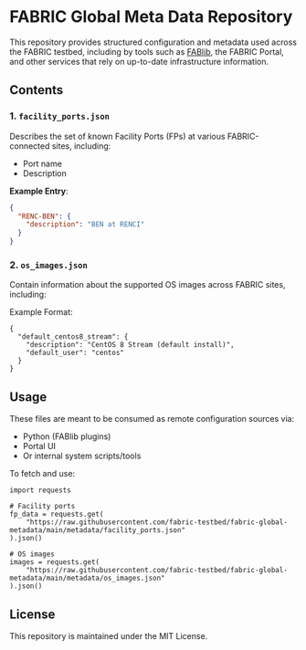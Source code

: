 # FABRIC Global Meta Data Repository

This repository provides structured configuration and metadata used across the FABRIC testbed, including by tools such as [FABlib](https://github.com/fabric-testbed/fabrictestbed-extensions), the FABRIC Portal, and other services that rely on up-to-date infrastructure information.

## Contents

### 1. `facility_ports.json`
Describes the set of known Facility Ports (FPs) at various FABRIC-connected sites, including:
- Port name
- Description

**Example Entry**:
```json
{
  "RENC-BEN": {
    "description": "BEN at RENCI"
  }
}
```
### 2. `os_images.json`
Contain information about the supported OS images across FABRIC sites, including:

Example Format:
```
{
  "default_centos8_stream": {
    "description": "CentOS 8 Stream (default install)",
    "default_user": "centos"
  }
}
```
## Usage
These files are meant to be consumed as remote configuration sources via:
- Python (FABlib plugins)
- Portal UI
- Or internal system scripts/tools

To fetch and use:
```
import requests

# Facility ports
fp_data = requests.get(
    "https://raw.githubusercontent.com/fabric-testbed/fabric-global-metadata/main/metadata/facility_ports.json"
).json()

# OS images
images = requests.get(
    "https://raw.githubusercontent.com/fabric-testbed/fabric-global-metadata/main/metadata/os_images.json"
).json()
```
## License
This repository is maintained under the MIT License.
